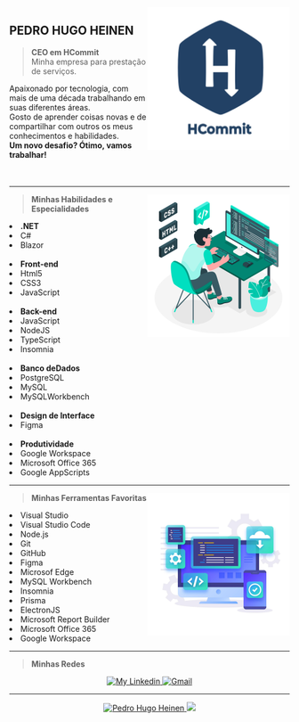<img src="https://github.com/PedroHugoHeinen/pedrohugoheinen/blob/55036a1ac97d4329ec454cf200fee0a41f0e798c/assets/images/HCommit%20-%20GitHub.png" min-width="256px" max-width="256px" width="256px" align="right" alt="HCommit" href="https://pedrohugoheinen.github.io/pedrohugoheinen/">

## **PEDRO HUGO HEINEN** <br>

> <strong>CEO em HCommit</strong> <br>
Minha empresa para prestação de serviços.

Apaixonado por tecnologia, com mais de uma década trabalhando em suas diferentes áreas. <br>
Gosto de aprender coisas novas e de compartilhar com outros os meus conhecimentos e habilidades. <br>
<strong>Um novo desafio? Ótimo, vamos trabalhar!</strong> <br><br><br>

----

<img src="https://github.com/PedroHugoHeinen/PedroHugoHeinen/blob/b95395d2ca31e55a872188992f4c74e185c658d8/Devs.jpg" min-width="256px" max-width="256px" width="256px" align="right" alt="Devs">

> <strong>Minhas Habilidades e Especialidades</strong><br>
<li><strong>.NET</strong></li>
<li>C#</li>
<li>Blazor</li><br>

<li><strong>Front-end</strong></li>
<li>Html5</li>
<li>CSS3</li>
<li>JavaScript</li><br>

<li><strong>Back-end</strong></li>
<li>JavaScript</li>
<li>NodeJS</li>
<li>TypeScript</li>
<li>Insomnia</li><br>

<li><strong>Banco deDados</strong></li>
<li>PostgreSQL</li>
<li>MySQL</li>
<li>MySQLWorkbench</li> <br>

<li><strong>Design de Interface</strong></li>
<li>Figma</li><br>

<li><strong>Produtividade</strong></li>
<li>Google Workspace</li>
<li>Microsoft Office 365</li>
<li>Google AppScripts</li>
</p>

----

<img src="https://github.com/PedroHugoHeinen/PedroHugoHeinen/blob/537366063df641b68d82bd8bcfa701388210d151/DevTools.jpg" min-width="256px" max-width="256px" width="256px" align="right" alt="HCommit">

> <strong>Minhas Ferramentas Favoritas</strong>
  <li>Visual Studio</li>
  <li>Visual Studio Code</li>
  <li>Node.js</li>
  <li>Git</li>
  <li>GitHub</li>
  <li>Figma</li>
  <li>Microsof Edge</li>
  <li>MySQL Workbench</li>
  <li>Insomnia</li>
  <li>Prisma</li>
  <li>ElectronJS</li>
  <li>Microsoft Report Builder</li>
  <li>Microsoft Office 365</li>
  <li>Google Workspace</li>
</p>

----

> <strong>Minhas Redes</strong>
<p align="center">
    <a href="https://www.linkedin.com/in/pedrohugoheinen/">
        <img alt="My Linkedin" src="https://img.shields.io/static/v1?style=for-the-badge&logo=linkedin&label=LinkedIn&message=pedrohugoheinen&color=214083">
    </a>
    <a href="mailto:pedro.hugo.heinen@gmail.com">
        <img alt="Gmail" src="https://img.shields.io/static/v1?style=for-the-badge&logo=gmail&label=Gmail&message=pedro.hugo.heinen@gmail.com&color=214083">
    </a>
</p>

----

<p align="center">
  <a href="https://github.com/PedroHugoHeinen/">
    <img height="180em" alt="Pedro Hugo Heinen" src="https://github-readme-stats.vercel.app/api?username=PedroHugoHeinen&show_icons=true&bg_color=DEG,555555,214083&theme=react" style="max-width:100%;">
    <img height="180em" src="https://github-readme-stats.vercel.app/api/top-langs/?username=PedroHugoHeinen&layout=compact&theme=react&line_height=27&bg_color=DEG,555555,214083" style="max-width:100%;">
  </a>
</p>
